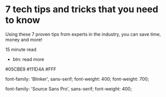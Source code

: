 # 7 tech tips and tricks that you need to know

Using these 7 proven tips from experts in the industry, you can save time, money and more!

15 minute read

- btn: read more

#05CBE9
#111D4A
#FFF

font-family: 'Blinker', sans-serif;
font-weight: 400;
font-weight: 700;

font-family: 'Source Sans Pro', sans-serif;
font-weight: 400;